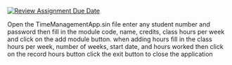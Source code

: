 [![Review Assignment Due Date](https://classroom.github.com/assets/deadline-readme-button-24ddc0f5d75046c5622901739e7c5dd533143b0c8e959d652212380cedb1ea36.svg)](https://classroom.github.com/a/Sp6ME4Yy)


Open the TimeManagementApp.sin file enter any student number and password then fill in the module code, name, credits, class hours per week and click on the add module button.
when adding hours fill in the class hours per week, number of weeks, start date, and hours worked then click on the record hours button 
click the exit button to close the application
